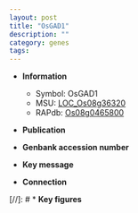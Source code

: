 ```yaml
---
layout: post
title: "OsGAD1"
description: ""
category: genes
tags: 
---
```


* **Information**  
    + Symbol: OsGAD1  
    + MSU: [LOC_Os08g36320](http://rice.uga.edu/cgi-bin/ORF_infopage.cgi?orf=LOC_Os08g36320)  
    + RAPdb: [Os08g0465800](http://rapdb.dna.affrc.go.jp/viewer/gbrowse_details/irgsp1?name=Os08g0465800)  

* **Publication**  

* **Genbank accession number**  

* **Key message**  

* **Connection**  

[//]: # * **Key figures**  


